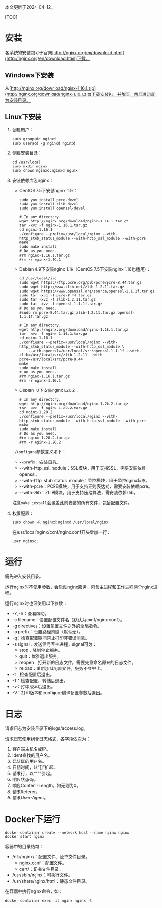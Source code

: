 本文更新于2024-04-12。

[TOC]

# 安装

各系统的安装包可于官网[http://nginx.org/en/download.html](http://nginx.org/en/download.html)下载。

## Windows下安装

从[http://nginx.org/download/nginx-1.16.1.zip](http://nginx.org/download/nginx-1.16.1.zip)下载安装包，并解压，解压目录即为安装目录。

## Linux下安装

1. 创建用户：
	```shell
	sudo groupadd nginxd
	sudo useradd -g nginxd nginxd
	```
1. 创建安装目录：
	```shell
	cd /usr/local
	sudo mkdir nginx
	sudo chown nginxd:nginxd nginx
	```
1. 安装依赖库及nginx：
	* CentOS 7.5下安装nginx 1.16：
		```shell
		sudo yum install pcre-devel
		sudo yum install zlib-devel
		sudo yum install openssl-devel

		# In any directory.
		wget http://nginx.org/download/nginx-1.16.1.tar.gz
		tar -xvz -f nginx-1.16.1.tar.gz
		cd nginx-1.16.1
		./configure --prefix=/usr/local/nginx --with-http_stub_status_module --with-http_ssl_module --with-pcre
		make
		sudo make install
		# Do as you need.
		#rm nginx-1.16.1.tar.gz
		#rm -r nginx-1.16.1
		```
	* Debian 8.9下安装nginx 1.16（CentOS 7.5下安装nginx 1.16也适用）：
		```shell
		cd /usr/local/src
		sudo wget https://ftp.pcre.org/pub/pcre/pcre-8.44.tar.gz
		sudo wget http://www.zlib.net/zlib-1.2.11.tar.gz
		sudo wget https://www.openssl.org/source/openssl-1.1.1f.tar.gz
		sudo tar -xvz -f pcre-8.44.tar.gz
		sudo tar -xvz -f zlib-1.2.11.tar.gz
		sudo tar -xvz -f openssl-1.1.1f.tar.gz
		# Do as you need.
		#sudo rm pcre-8.44.tar.gz zlib-1.2.11.tar.gz openssl-1.1.1f.tar.gz

		# In any directory.
		wget http://nginx.org/download/nginx-1.16.1.tar.gz
		tar -xvz -f nginx-1.16.1.tar.gz
		cd nginx-1.16.1
		./configure --prefix=/usr/local/nginx --with-http_stub_status_module --with-http_ssl_module \
			--with-openssl=/usr/local/src/openssl-1.1.1f --with-zlib=/usr/local/src/zlib-1.2.11 --with-pcre=/usr/local/src/pcre-8.44
		make
		sudo make install
		# Do as you need.
		#rm nginx-1.16.1.tar.gz
		#rm -r nginx-1.16.1
		```
	* Debian 10下安装nginx1.20.2：
		```shell
		# In any directory.
		wget http://nginx.org/download/nginx-1.20.2.tar.gz
		tar -xvz -f nginx-1.20.2.tar.gz
		cd nginx-1.20.2
		./configure --prefix=/usr/local/nginx --with-http_stub_status_module --with-http_ssl_module --with-pcre
		make
		sudo make install
		# Do as you need.
		#rm nginx-1.20.2.tar.gz
		#rm -r nginx-1.20.2
		```

	`./configure`参数含义如下：
	
	* --prefix：安装目录。
	* --with-http_ssl_module：SSL模块，用于支持SSL，需要安装依赖openssl。
	* --with-http_stub_status_module：监控模块，用于监控nginx状态。
	* --with-pcre：PCRE模块，用于支持正则表达式，需要安装依赖pcre。
	* --with-zlib：ZLIB模块，用于支持压缩算法，需安装依赖zlib。
	
	注意`make install`会覆盖此前安装的所有文件，包括配置文件。
1. 权限配置：
	```shell
	sudo chown -R nginxd:nginxd /usr/local/nginx
	```
	在/usr/local/nginx/conf/nginx.conf开头增加一行：
	```
	user nginxd;
	```

# 运行

需先进入安装目录。

运行nginx时不使用参数，会启动nginx服务，包含主进程和工作进程两个nginx进程。

运行nginx时也可使用以下参数：

* -?, -h：查看帮助。
* -c filename：设置配置文件名（默认为conf/nginx.conf）。
* -g directives：设置配置文件之外的全局指令。
* -p prefix：设置路径前缀（默认无）。
* -q：检查配置期间禁止打印非错误消息。
* -s signal：发送信号至主进程，signal可为：
	* stop：强制停止服务。
	* quit：优雅退出服务。
	* reopen：打开新的日志文件。需要先重命名原来的日志文件。
	* reload：重新加载配置文件，服务不会中止。
* -t：检查配置后退出。
* -T：检查配置，转储后退出。
* -v：打印版本后退出。
* -V：打印版本和configure编译配置参数后退出。

# 日志

请求日志为安装目录下的logs/access.log。

请求日志使用组合日志格式，各字段依次为：

1. 客户端主机名或IP。
1. ident查找的用户名。
1. 已认证的用户名。
1. 日期时间，以“[]”扩起。
1. 请求行，以“""”引起。
1. 响应状态码。
1. 响应Content-Length，如无则为0。
1. 请求Referer。
1. 请求User-Agent。

# Docker下运行

```shell
docker container create --network host --name nginx nginx
docker start nginx
```

容器中的目录结构：

* /etc/nginx/：配置文件、证书文件目录。
	* nginx.conf：配置文件。
	* cert/：证书文件目录。
* /usr/sbin/nginx：可执行文件。
* /usr/share/nginx/html：静态文件目录。

在容器中执行nginx命令，如：

```shell
docker container exec -it nginx nginx -t
```
